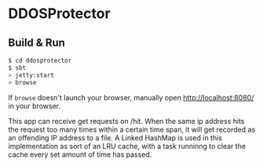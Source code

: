 # DDOSProtector #

## Build & Run ##

```sh
$ cd ddosprotector
$ sbt
> jetty:start
> browse
```

If `browse` doesn't launch your browser, manually open [http://localhost:8080/](http://localhost:8080/) in your browser.


This app can receive get requests on /hit. When the same ip address hits the request too many times within a certain
time span, it will get recorded as an offending IP address to a file. A Linked HashMap is used in this implementation
as sort of an LRU cache, with a task runninng to clear the cache every set amount of time has passed.